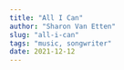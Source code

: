 ```yaml
---
title: "All I Can"
author: "Sharon Van Etten"
slug: "all-i-can"
tags: "music, songwriter"
date: 2021-12-12
---
```

